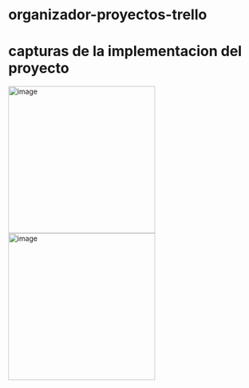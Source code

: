 # organizador-proyectos-trello

# capturas de la implementacion del proyecto

<img width="294" alt="image" src="https://user-images.githubusercontent.com/29758966/233800105-17c2ae89-41bf-4cf2-8101-f3e55a52a5d4.png">

<img width="294" alt="image" src="https://user-images.githubusercontent.com/29758966/233800181-f0280aa2-711b-4eb1-9710-af5797d9d98a.png">

